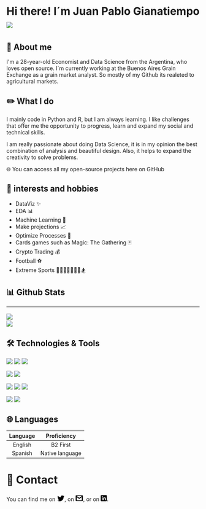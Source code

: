 
# Hi there! I´m Juan Pablo Gianatiempo<img src="https://raw.githubusercontent.com/MartinHeinz/MartinHeinz/master/wave.gif" width="30px">

## 📖 About me
I'm a 28-year-old Economist and Data Science from the Argentina, who loves open source. I´m currently working at the Buenos Aires Grain Exchange as a grain market analyst. So mostly of my Github its realeted  to agricultural markets.


## ✏️ What I do
I mainly code in Python and R, but I am always learning. I like challenges that offer me the opportunity to progress, learn and expand my social and technical skills.

I am really passionate about doing Data Science, it is in my opinion the best combination of analysis and beautiful design. Also, it helps to expand the creativity to solve problems.


🌐 You can access all my open-source projects here on GitHub


## 🎯 interests and hobbies

* DataViz ✨
* EDA 📊
* Machine Learning 🤖
* Make projections 📈
* Optimize Processes 🚀
* Cards games such as Magic: The Gathering 🃏
* Crypto Trading 💰
* Football ⚽
* Extreme Sports 🎿🚵‍♂️🏊‍♂️🏄‍♂️🏂


## 📊 Github Stats
---
<a href="https://github.com/jpgianatiempo/github-readme-stats">
  <img align="center" src="https://github-readme-stats.vercel.app/api?username=jpgianatiempo&hide=contribs,prs&show_icons=true&theme=dark" />
</a>

<br />

<a href="https://github.com/jpgianatiempo/github-readme-stats">
  <img align="center" src="https://github-readme-stats.vercel.app/api/top-langs/?username=jpgianatiempo&theme=dark&langs_count=5" />
</a>

## 🛠️ Technologies & Tools

![](https://img.shields.io/badge/DATA_VIZ-TABLEAU-informational?style=flat&logo=<LOGO_NAME>&logoColor=white&color=2bbc8a) 
![](https://img.shields.io/badge/DATA_VIZ-POWER_BI-informational?style=flat&logo=<LOGO_NAME>&logoColor=white&color=2bbc8a) 
![](https://img.shields.io/badge/DATA_VIZ-FLOURISH-informational?style=flat&logo=<LOGO_NAME>&logoColor=white&color=2bbc8a) 

![](https://img.shields.io/badge/STATISTICS-EVIEWS-informational?style=flat&logo=data:image/svg%2bxml;base64,<BASE64_DATA>)
![](https://img.shields.io/badge/STATISTICS-STATA-informational?style=flat&logo=data:image/svg%2bxml;base64,<BASE64_DATA>)

![](https://img.shields.io/badge/GEOSPATIAL-QGIS-informational?style=flat&logo=<LOGO_NAME>&logoColor=white&color=900000)
![](https://img.shields.io/badge/GEOSPATIAL-ARCGIS-informational?style=flat&logo=<LOGO_NAME>&logoColor=white&color=900000) 
![](https://img.shields.io/badge/GEOSPATIAL-GEE-informational?style=flat&logo=<LOGO_NAME>&logoColor=white&color=900000) 


![](https://img.shields.io/badge/SUITE-MICROSOFT_OFFICE-informational?style=flat&logo=<LOGO_NAME>&logoColor=white&color=8866aa) 
![](https://img.shields.io/badge/SUITE-GOOGLE-informational?style=flat&logo=<LOGO_NAME>&logoColor=white&color=8866aa) 




## 🌐 Languages

|Language|Proficiency|
|:-:|:-:|
|English   |B2 First|
|Spanish|Native language|


# 📱 Contact

<!-- Actual text -->

You can find me on [![Twitter][1.2]][1], on [<img src="img/gmail.png" alt="drawing" width="20"/>][3.2], or on [![LinkedIn][2.2]][2].

<!-- Icons -->

[1.2]: img/twt.png (jpgianatiempo Twitter account)
[2.2]: img/linkedin.png (jpgianatiempo Linkedin account)
[3.2]: Otro (email account: juanp.giana@gmail.com)

<!-- Links to your social media accounts -->

[1]: https://twitter.com/jpgianatiempo
[2]: https://www.linkedin.com/in/jpgianatiempo/
[3]: juanp.giana@gmail.com
